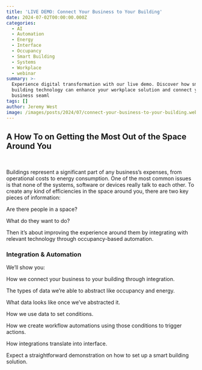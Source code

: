 ```yaml
---
title: 'LIVE DEMO: Connect Your Business to Your Building'
date: 2024-07-02T00:00:00.000Z
categories:
  - AI
  - Automation
  - Energy
  - Interface
  - Occupancy
  - Smart Building
  - Systems
  - Workplace
  - webinar
summary: >-
  Experience digital transformation with our live demo. Discover how smart
  building technology can enhance your workplace solution and connect your
  business seaml
tags: []
author: Jeremy West
image: /images/posts/2024/07/connect-your-business-to-your-building.webp
---
```

A How To on Getting the Most Out of the Space Around You
--------------------------------------------------------

‍

Buildings represent a significant part of any business’s expenses, from operational costs to energy consumption. One of the most common issues is that none of the systems, software or devices really talk to each other. To create any kind of efficiencies in the space around you, there are two key pieces of information:

Are there people in a space?

What do they want to do?

Then it’s about improving the experience around them by integrating with relevant technology through occupancy-based automation.

### Integration & Automation

We’ll show you:

How we connect your business to your building through integration.

The types of data we’re able to abstract like occupancy and energy.

What data looks like once we’ve abstracted it.

How we use data to set conditions.

How we create workflow automations using those conditions to trigger actions.

How integrations translate into interface.

Expect a straightforward demonstration on how to set up a smart building solution.
